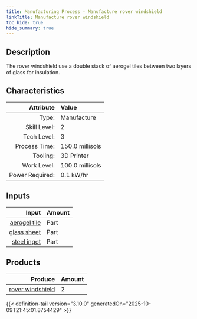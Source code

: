 ```yaml
---
title: Manufacturing Process - Manufacture rover windshield
linkTitle: Manufacture rover windshield
toc_hide: true
hide_summary: true
---
```

<!-- This is generated by the MarsSim HelpGenertor, do not edit. -->

## Description
 The rover windshield use a double stack of aerogel tiles between two layers &#10;&#9;&#9;of glass for insulation. 

## Characteristics

| Attribute      | Value |
|--------:|:------|
|Type:|Manufacture|
|Skill Level:|2|
|Tech Level:|3|
|Process Time:|150.0 millisols|
|Tooling:|3D Printer|
|Work Level:|100.0 millisols|
|Power Required:|0.1 kW/hr|

## Inputs

| Input      | Amount |
|--------:|:------|
|[aerogel tile](/docs/definitions/part/aerogel-tile)|Part|8|
|[glass sheet](/docs/definitions/part/glass-sheet)|Part|2|
|[steel ingot](/docs/definitions/part/steel-ingot)|Part|1|

## Products


| Produce      | Amount |
|--------:|:------|
|[rover windshield](/docs/definitions/part/rover-windshield)|2|



{{< definition-tail version="3.10.0" generatedOn="2025-10-09T21:45:01.8754429" >}}



